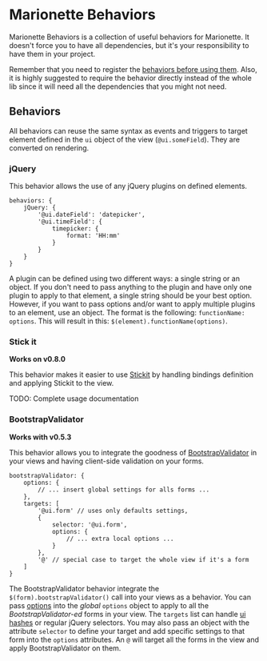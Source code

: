 # Marionette Behaviors
Marionette Behaviors is a collection of useful behaviors for Marionette. It doesn't force you to have all dependencies, but it's your responsibility to have them in your project.

Remember that you need to register the [behaviors before using them](http://marionettejs.com/docs/marionette.behaviors.html). Also, it is highly suggested to require the behavior directly instead of the whole lib since it will need all the dependencies that you might not need.

## Behaviors

All behaviors can reuse the same syntax as events and triggers to target element defined in the `ui` object of the view (`@ui.someField`). They are converted on rendering.

### jQuery
This behavior allows the use of any jQuery plugins on defined elements.

```
behaviors: {
    jQuery: {
        '@ui.dateField': 'datepicker',
        '@ui.timeField': {
            timepicker: {
                format: 'HH:mm'
            }
        }
    }
}
```

A plugin can be defined using two different ways: a single string or an object. If you don't need to pass anything to the plugin and have only one plugin to apply to that element, a single string should be your best option. However, if you want to pass options and/or want to apply multiple plugins to an element, use an object. The format is the following: `functionName: options`. This will result in this: `$(element).functionName(options)`.


### Stick it
**Works on v0.8.0**

This behavior makes it easier to use [Stickit](https://github.com/NYTimes/backbone.stickit) by handling bindings definition and applying Stickit to the view.

TODO: Complete usage documentation

### BootstrapValidator
**Works with v0.5.3**

This behavior allows you to integrate the goodness of [BootstrapValidator](http://bootstrapvalidator.com/) in your views and having client-side validation on your forms.

```
bootstrapValidator: {
    options: {
        // ... insert global settings for alls forms ...
    },
    targets: [
        '@ui.form' // uses only defaults settings,
        {
            selector: '@ui.form',
            options: {
                // ... extra local options ...
            }
        },
        '@' // special case to target the whole view if it's a form
    ]
}
```

The BootstrapValidator behavior integrate the `$(form).bootstrapValidator()` call into your views as a behavior. You can pass [options](http://bootstrapvalidator.com/settings/) into the _global_ `options` object to apply to all the _BootstrapValidator-ed_ forms in your view. The `targets` list can handle [ui hashes](http://marionettejs.com/docs/marionette.view.html#viewbinduielements) or regular jQuery selectors. You may also pass an object with the attribute `selector` to define your target and add specific settings to that form into the `options` attributes. An `@` will target all the forms in the view and apply BootstrapValidator on them.
